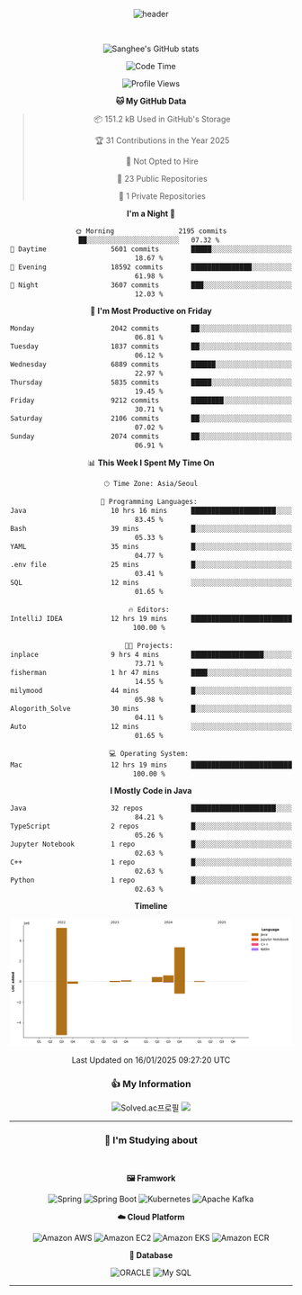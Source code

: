 <div align=center>
  
![header](https://capsule-render.vercel.app/api?type=shark&color=auto&customColorList=9&height=250&section=header&text=Sanghee's%20GitHub&fontSize=70)


<br>

![Sanghee's GitHub stats](https://github-readme-stats.vercel.app/api?username=sanghee0820&show_icons=true)

<!--START_SECTION:waka-->
![Code Time](http://img.shields.io/badge/Code%20Time-16%20hrs%2024%20mins-blue)

![Profile Views](http://img.shields.io/badge/Profile%20Views-48-blue)

**🐱 My GitHub Data** 

> 📦 151.2 kB Used in GitHub's Storage 
 > 
> 🏆 31 Contributions in the Year 2025
 > 
> 🚫 Not Opted to Hire
 > 
> 📜 23 Public Repositories 
 > 
> 🔑 1 Private Repositories 
 > 
**I'm a Night 🦉** 

```text
🌞 Morning                2195 commits        ██░░░░░░░░░░░░░░░░░░░░░░░   07.32 % 
🌆 Daytime                5601 commits        █████░░░░░░░░░░░░░░░░░░░░   18.67 % 
🌃 Evening                18592 commits       ███████████████░░░░░░░░░░   61.98 % 
🌙 Night                  3607 commits        ███░░░░░░░░░░░░░░░░░░░░░░   12.03 % 
```
📅 **I'm Most Productive on Friday** 

```text
Monday                   2042 commits        ██░░░░░░░░░░░░░░░░░░░░░░░   06.81 % 
Tuesday                  1837 commits        ██░░░░░░░░░░░░░░░░░░░░░░░   06.12 % 
Wednesday                6889 commits        ██████░░░░░░░░░░░░░░░░░░░   22.97 % 
Thursday                 5835 commits        █████░░░░░░░░░░░░░░░░░░░░   19.45 % 
Friday                   9212 commits        ████████░░░░░░░░░░░░░░░░░   30.71 % 
Saturday                 2106 commits        ██░░░░░░░░░░░░░░░░░░░░░░░   07.02 % 
Sunday                   2074 commits        ██░░░░░░░░░░░░░░░░░░░░░░░   06.91 % 
```


📊 **This Week I Spent My Time On** 

```text
🕑︎ Time Zone: Asia/Seoul

💬 Programming Languages: 
Java                     10 hrs 16 mins      █████████████████████░░░░   83.45 % 
Bash                     39 mins             █░░░░░░░░░░░░░░░░░░░░░░░░   05.33 % 
YAML                     35 mins             █░░░░░░░░░░░░░░░░░░░░░░░░   04.77 % 
.env file                25 mins             █░░░░░░░░░░░░░░░░░░░░░░░░   03.41 % 
SQL                      12 mins             ░░░░░░░░░░░░░░░░░░░░░░░░░   01.65 % 

🔥 Editors: 
IntelliJ IDEA            12 hrs 19 mins      █████████████████████████   100.00 % 

🐱‍💻 Projects: 
inplace                  9 hrs 4 mins        ██████████████████░░░░░░░   73.71 % 
fisherman                1 hr 47 mins        ████░░░░░░░░░░░░░░░░░░░░░   14.55 % 
milymood                 44 mins             █░░░░░░░░░░░░░░░░░░░░░░░░   05.98 % 
Alogorith_Solve          30 mins             █░░░░░░░░░░░░░░░░░░░░░░░░   04.11 % 
Auto                     12 mins             ░░░░░░░░░░░░░░░░░░░░░░░░░   01.65 % 

💻 Operating System: 
Mac                      12 hrs 19 mins      █████████████████████████   100.00 % 
```

**I Mostly Code in Java** 

```text
Java                     32 repos            █████████████████████░░░░   84.21 % 
TypeScript               2 repos             █░░░░░░░░░░░░░░░░░░░░░░░░   05.26 % 
Jupyter Notebook         1 repo              █░░░░░░░░░░░░░░░░░░░░░░░░   02.63 % 
C++                      1 repo              █░░░░░░░░░░░░░░░░░░░░░░░░   02.63 % 
Python                   1 repo              █░░░░░░░░░░░░░░░░░░░░░░░░   02.63 % 
```



**Timeline**

![Lines of Code chart](https://raw.githubusercontent.com/sanghee0820/sanghee0820/main/assets/bar_graph.png)


 Last Updated on 16/01/2025 09:27:20 UTC
<!--END_SECTION:waka-->

### 👍 My Information
![Solved.ac프로필](http://mazassumnida.wtf/api/mini/generate_badge?boj=lsh277604)
<a href="https://velog.io/@sanghee0820"><img src="https://img.shields.io/badge/velog-1DBF73?style=flat-square&logo=Vimeo&logoColor=white"/></a>

---
### 📖 I'm Studying about
<br>

**🖼️ Framwork**

![Spring](https://img.shields.io/badge/Spring-6DB33F.svg?&style=flat&logo=Spring&logoColor=white)
![Spring Boot](https://img.shields.io/badge/Spring%20Boot-6DB33F.svg?&style=flat&logo=Spring%20Boot&logoColor=white)
![Kubernetes](https://img.shields.io/badge/kubernetes-326CE5.svg?&style=flat&logo=kubernetes&logoColor=white)
![Apache Kafka](https://img.shields.io/badge/Apache%20Kafka-231F20.svg?&style=flat&logo=apachekafka&logoColor=white)

**☁️ Cloud Platform**

![Amazon AWS](https://img.shields.io/badge/Amazon%20AWS-232F3E.svg?&style=flat&logo=amazonaws&logoColor=white)
![Amazon EC2](https://img.shields.io/badge/Amazon%20EC2-FF9900.svg?&style=flat&logo=amazonec2&logoColor=white)
![Amazon EKS](https://img.shields.io/badge/Amazon%20EKS-FF9900.svg?&style=flat&logo=amazoneks&logoColor=white)
![Amazon ECR](https://img.shields.io/badge/Amazon%20ECR-FF9900.svg?&style=flat&logo=amazoneks&logoColor=white)

**💾 Database**

![ORACLE](https://img.shields.io/badge/ORACLE-F80000.svg?&style=flat&logo=oracle&logoColor=white)
![My SQL](https://img.shields.io/badge/My%20SQL-4479A1.svg?&style=flat&logo=mysql&logoColor=white)

---
</div>
